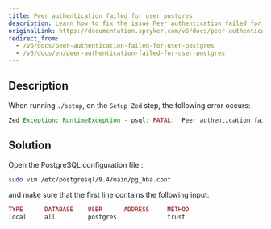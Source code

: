 ```yaml
---
title: Peer authentication failed for user postgres
description: Learn how to fix the issue Peer authentication failed for user postgres
originalLink: https://documentation.spryker.com/v6/docs/peer-authentication-failed-for-user-postgres
redirect_from:
  - /v6/docs/peer-authentication-failed-for-user-postgres
  - /v6/docs/en/peer-authentication-failed-for-user-postgres
---
```


## Description
When running `./setup`, on the `Setup Zed` step, the following error occurs:

```php
Zed Exception: RuntimeException - psql: FATAL:  Peer authentication failed for user "postgres"
```

## Solution
Open the PostgreSQL configuration file :

```bash
sudo vim /etc/postgresql/9.4/main/pg_hba.conf
```

and make sure that the first line contains the following input:

```php
TYPE      DATABASE    USER      ADDRESS     METHOD
local     all         postgres              trust
```


